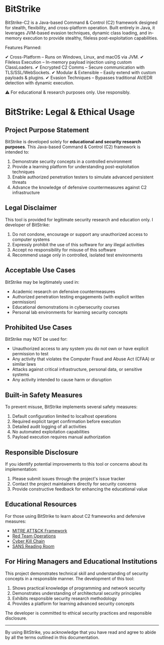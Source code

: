 # BitStrike
BitStrike-C2 is a Java-based Command &amp; Control (C2) framework designed for stealth, flexibility, and cross-platform operation. Built entirely in Java, it leverages JVM-based evasion techniques, dynamic class loading, and in-memory execution to provide stealthy, fileless post-exploitation capabilities.

Features Planned:

✔ Cross-Platform – Runs on Windows, Linux, and macOS via JVM.
✔ Fileless Execution – In-memory payload injection using custom ClassLoaders.
✔ Encrypted C2 Comms – Secure communication with TLS/SSL/WebSockets.
✔ Modular & Extensible – Easily extend with custom payloads & plugins.
✔ Evasion Techniques – Bypasses traditional AV/EDR detection with dynamic execution.

⚠ For educational & research purposes only. Use responsibly.
# BitStrike: Legal & Ethical Usage

## Project Purpose Statement

BitStrike is developed solely for **educational and security research purposes**. This Java-based Command & Control (C2) framework is intended to:

1. Demonstrate security concepts in a controlled environment
2. Provide a learning platform for understanding post-exploitation techniques
3. Enable authorized penetration testers to simulate advanced persistent threats
4. Advance the knowledge of defensive countermeasures against C2 infrastructure

## Legal Disclaimer

This tool is provided for legitimate security research and education only. I developer of BitStrike:

1. Do not condone, encourage or support any unauthorized access to computer systems
2. Expressly prohibit the use of this software for any illegal activities
3. Accept no responsibility for misuse of this software
4. Recommend usage only in controlled, isolated test environments

## Acceptable Use Cases

BitStrike may be legitimately used in:

- Academic research on defensive countermeasures
- Authorized penetration testing engagements (with explicit written permission)
- Educational demonstrations in cybersecurity courses
- Personal lab environments for learning security concepts

## Prohibited Use Cases

BitStrike may NOT be used for:

- Unauthorized access to any system you do not own or have explicit permission to test
- Any activity that violates the Computer Fraud and Abuse Act (CFAA) or similar laws
- Attacks against critical infrastructure, personal data, or sensitive systems
- Any activity intended to cause harm or disruption

## Built-in Safety Measures

To prevent misuse, BitStrike implements several safety measures:

1. Default configuration limited to localhost operations
2. Required explicit target confirmation before execution
3. Detailed audit logging of all activities
4. No automated exploitation capabilities
5. Payload execution requires manual authorization

## Responsible Disclosure

If you identify potential improvements to this tool or concerns about its implementation:

1. Please submit issues through the project's issue tracker
2. Contact the project maintainers directly for security concerns
3. Provide constructive feedback for enhancing the educational value

## Educational Resources

For those using BitStrike to learn about C2 frameworks and defensive measures:

- [MITRE ATT&CK Framework](https://attack.mitre.org/)
- [Red Team Operations](https://redteam.guide/)
- [Cyber Kill Chain](https://www.lockheedmartin.com/en-us/capabilities/cyber/cyber-kill-chain.html)
- [SANS Reading Room](https://www.sans.org/reading-room/)

## For Hiring Managers and Educational Institutions

This project demonstrates technical skill and understanding of security concepts in a responsible manner. The development of this tool:

1. Shows practical knowledge of programming and network security
2. Demonstrates understanding of architectural security principles
3. Exhibits responsible security research methodology
4. Provides a platform for learning advanced security concepts

The developer is committed to ethical security practices and responsible disclosure.

---

By using BitStrike, you acknowledge that you have read and agree to abide by all the terms outlined in this documentation.
